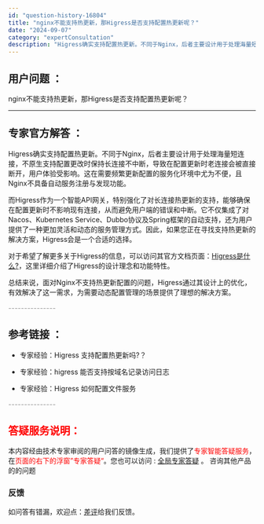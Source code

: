 ```yaml
---
id: "question-history-16804"
title: "nginx不能支持热更新，那Higress是否支持配置热更新呢？"
date: "2024-09-07"
category: "expertConsultation"
description: "Higress确实支持配置热更新。不同于Nginx，后者主要设计用于处理海量短连接，不原生支持配置更改时保持长连接不中断，导致在配置更新时老连接会被直接断开，用户体验受影响。这在需要频繁更新配置的服务化环境中尤为不便，且Nginx不具备自动服务注册与发现功能。而Higress作为一个智能API网关，"
---
```


## 用户问题 ： 
 nginx不能支持热更新，那Higress是否支持配置热更新呢？  

---------------
## 专家官方解答 ：

Higress确实支持配置热更新。不同于Nginx，后者主要设计用于处理海量短连接，不原生支持配置更改时保持长连接不中断，导致在配置更新时老连接会被直接断开，用户体验受影响。这在需要频繁更新配置的服务化环境中尤为不便，且Nginx不具备自动服务注册与发现功能。

而Higress作为一个智能API网关，特别强化了对长连接热更新的支持，能够确保在配置更新时不影响现有连接，从而避免用户端的错误和中断。它不仅集成了对Nacos、Kubernetes Service、Dubbo协议及Spring框架的自动支持，还为用户提供了一种更加灵活和动态的服务管理方式。因此，如果您正在寻找支持热更新的解决方案，Higress会是一个合适的选择。

对于希望了解更多关于Higress的信息，可以访问其官方文档页面：[Higress是什么?](https://link.zhihu.com/?target=https%3A//higress.cn/docs/latest/overview/what-is-higress/)，这里详细介绍了Higress的设计理念和功能特性。

总结来说，面对Nginx不支持热更新配置的问题，Higress通过其设计上的优化，有效解决了这一需求，为需要动态配置管理的场景提供了理想的解决方案。


<font color="#949494">---------------</font> 


## 参考链接 ：

* 专家经验：Higress 支持配置热更新吗?？ 
 
 * 专家经验：higress 能否支持按域名记录访问日志 
 
 * 专家经验：Higress 如何配置文件服务 


 <font color="#949494">---------------</font> 
 


## <font color="#FF0000">答疑服务说明：</font> 

本内容经由技术专家审阅的用户问答的镜像生成，我们提供了<font color="#FF0000">专家智能答疑服务</font>，在<font color="#FF0000">页面的右下的浮窗”专家答疑“</font>。您也可以访问 : [全局专家答疑](https://answer.opensource.alibaba.com/docs/intro) 。 咨询其他产品的的问题

### 反馈
如问答有错漏，欢迎点：[差评](https://ai.nacos.io/user/feedbackByEnhancerGradePOJOID?enhancerGradePOJOId=16805)给我们反馈。
